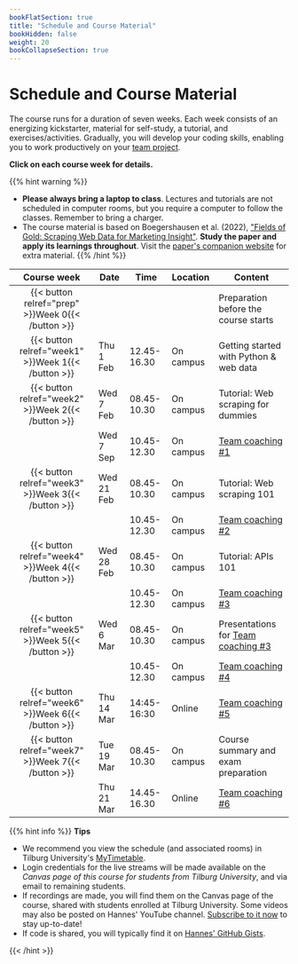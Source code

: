 ```yaml
---
bookFlatSection: true
title: "Schedule and Course Material"
bookHidden: false
weight: 20
bookCollapseSection: true
---
```


# Schedule and Course Material

The course runs for a duration of seven weeks. Each week consists of an energizing kickstarter, material for self-study, a tutorial, and exercises/activities. Gradually, you will develop your coding skills, enabling you to work productively on your [team project](../project).

__Click on each course week for details.__

<!--
The course consists of weekly modules, which will gradually develop your coding skills that will enable you to work productively on your team project.
-->

{{% hint warning %}}
- __Please always bring a laptop to class__. Lectures and tutorials are not scheduled in computer rooms, but you require a computer to follow the classes. Remember to bring a charger.
- The course material is based on Boegershausen et al. (2022), ["Fields of Gold: Scraping Web Data for Marketing Insight"](https://doi.org/10.1177/00222429221100750). __Study the paper and apply its learnings throughout__. Visit the [paper's companion website](https://web-scraping.org) for extra material.
{{% /hint %}}

Course week|Date|Time|Location|Content|
|:-:|---------|---------|-------------|--------------------|
|{{< button relref="prep" >}}Week 0{{< /button >}}  | | | | Preparation before the course starts   
|{{< button relref="week1" >}}Week 1{{< /button >}} |Thu 1 Feb | 12.45-16.30 | On campus | Getting started with Python & web data
|{{< button relref="week2" >}}Week 2{{< /button >}}|Wed 7 Feb | 08.45-10.30 | On campus | Tutorial: Web scraping for dummies 
|               |Wed 7 Sep | 10.45-12.30 | On campus | [Team coaching #1](/docs/project/workplan)
|{{< button relref="week3" >}}Week 3{{< /button >}}|Wed 21 Feb | 08.45-10.30 | On campus | Tutorial: Web scraping 101 
|                                                  |           | 10.45-12.30 | On campus | [Team coaching #2](/docs/project/workplan)
|{{< button relref="week4" >}}Week 4{{< /button >}}|Wed 28 Feb | 08.45-10.30 | On campus | Tutorial: APIs 101
|                                                  |           | 10.45-12.30 | On campus | [Team coaching #3](/docs/project/workplan)
|{{< button relref="week5" >}}Week 5{{< /button >}}|Wed 6 Mar | 08.45-10.30 | On campus | Presentations for [Team coaching #3](/docs/project/workplan)
|                                                  |           | 10.45-12.30 | On campus | [Team coaching #4](/docs/project/workplan)
|{{< button relref="week6" >}}Week 6{{< /button >}} |Thu 14 Mar  | 14:45-16:30 | Online | [Team coaching #5](/docs/project/workplan)
|{{< button relref="week7" >}}Week 7{{< /button >}}  |Tue 19 Mar | 08.45-10.30 | On campus | Course summary and exam preparation 
|                              |Thu 21 Mar | 14.45-16.30  | Online | [Team coaching #6](/docs/project/workplan)

{{% hint info %}}
__Tips__
- We recommend you view the schedule (and associated rooms) in Tilburg University's [MyTimetable](https://rooster.uvt.nl).
- Login credentials for the live streams will be made available on the *Canvas page of this course for students from Tilburg University*, and via email to remaining students.
- If recordings are made, you will find them on the Canvas page of the course, shared with students enrolled at Tilburg University. Some videos may also be posted on Hannes' YouTube channel. [Subscribe to it now](http://www.youtube.com/c/hannesdatta?sub_confirmation=1) to stay up-to-date!
- If code is shared, you will typically find it on [Hannes' GitHub Gists](https://gist.github.com/hannesdatta).

{{< /hint >}}


<!--
## Modules

The course consists of weekly modules, which will gradually develop your coding skills that will enable you to work productively on your team project.

{{<section>}}
-->